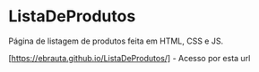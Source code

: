 # ListaDeProdutos

Página de listagem de produtos feita em HTML, CSS e JS.

[https://ebrauta.github.io/ListaDeProdutos/] - Acesso por esta url
